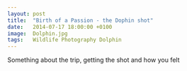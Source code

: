 ```yaml
---
layout: post
title:  "Birth of a Passion - the Dophin shot"
date:   2014-07-17 18:00:00 +0100
image:  Dolphin.jpg
tags:   Wildlife Photography Dolphin
---
```


Something about the trip, getting the shot and how you felt